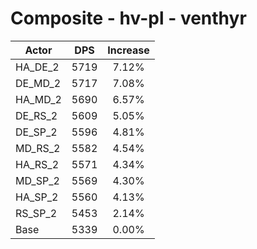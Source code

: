 # Composite - hv-pl - venthyr
| Actor | DPS | Increase |
|---|:---:|:---:|
|HA_DE_2|5719|7.12%|
|DE_MD_2|5717|7.08%|
|HA_MD_2|5690|6.57%|
|DE_RS_2|5609|5.05%|
|DE_SP_2|5596|4.81%|
|MD_RS_2|5582|4.54%|
|HA_RS_2|5571|4.34%|
|MD_SP_2|5569|4.30%|
|HA_SP_2|5560|4.13%|
|RS_SP_2|5453|2.14%|
|Base|5339|0.00%|
